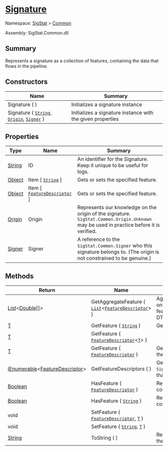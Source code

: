 # [Signature](./Signature.md)

Namespace: [SigStat]() > [Common]()

Assembly: SigStat.Common.dll

## Summary
Represents a signature as a collection of features, containing the data that flows in the pipeline.

## Constructors

| Name | Summary | 
| --- | --- | 
| Signature (  ) | Initializes a signature instance | 
| Signature ( [`String`](https://docs.microsoft.com/en-us/dotnet/api/System.String), [`Origin`](./Origin.md), [`Signer`](./Signer.md) ) | Initializes a signature instance with the given properties | 


## Properties

| Type | Name | Summary | 
| --- | --- | --- | 
| [String](https://docs.microsoft.com/en-us/dotnet/api/System.String) | ID | An identifier for the Signature. Keep it unique to be useful for logs. | 
| [Object](https://docs.microsoft.com/en-us/dotnet/api/System.Object) | Item [ [`String`](https://docs.microsoft.com/en-us/dotnet/api/System.String) ] | Gets or sets the specified feature. | 
| [Object](https://docs.microsoft.com/en-us/dotnet/api/System.Object) | Item [ [`FeatureDescriptor`](./FeatureDescriptor.md) ] | Gets or sets the specified feature. | 
| [Origin](./Origin.md) | Origin | Represents our knowledge on the origin of the signature. `SigStat.Common.Origin.Unknown` may be used in practice before it is verified. | 
| [Signer](./Signer.md) | Signer | A reference to the `SigStat.Common.Signer` who this signature belongs to. (The origin is not constrained to be genuine.) | 


## Methods

| Return | Name | Summary | 
| --- | --- | --- | 
| [List](https://docs.microsoft.com/en-us/dotnet/api/System.Collections.Generic.List-1)\<[Double](https://docs.microsoft.com/en-us/dotnet/api/System.Double)[]> | GetAggregateFeature ( [`List`](https://docs.microsoft.com/en-us/dotnet/api/System.Collections.Generic.List-1)\<[`FeatureDescriptor`](./FeatureDescriptor.md)> ) | Aggregate multiple features into one. Example: X, Y features -&gt; P.xy feature.  Use this for example at DTW algorithm input. | 
| [T](./Signature.md) | GetFeature ( [`String`](https://docs.microsoft.com/en-us/dotnet/api/System.String) ) | Gets the specified feature. | 
| [T](./Signature.md) | GetFeature ( [`FeatureDescriptor`](./FeatureDescriptor-1.md)\<[`T`](./Signature.md)> ) |  | 
| [T](./Signature.md) | GetFeature ( [`FeatureDescriptor`](./FeatureDescriptor.md) ) | Gets the specified feature. This is the preferred way. | 
| [IEnumerable](https://docs.microsoft.com/en-us/dotnet/api/System.Collections.Generic.IEnumerable-1)\<[FeatureDescriptor](./FeatureDescriptor.md)> | GetFeatureDescriptors (  ) | Gets a collection of `SigStat.Common.FeatureDescriptor`s that are used in this signature. | 
| [Boolean](https://docs.microsoft.com/en-us/dotnet/api/System.Boolean) | HasFeature ( [`FeatureDescriptor`](./FeatureDescriptor.md) ) | Returns true if the signature contains the specified feature | 
| [Boolean](https://docs.microsoft.com/en-us/dotnet/api/System.Boolean) | HasFeature ( [`String`](https://docs.microsoft.com/en-us/dotnet/api/System.String) ) | Returns true if the signature contains the specified feature | 
| void | SetFeature ( [`FeatureDescriptor`](./FeatureDescriptor.md), [`T`](./Signature.md) ) |  | 
| void | SetFeature ( [`String`](https://docs.microsoft.com/en-us/dotnet/api/System.String), [`T`](./Signature.md) ) |  | 
| [String](https://docs.microsoft.com/en-us/dotnet/api/System.String) | ToString (  ) | Returns a string representation of the signature | 


